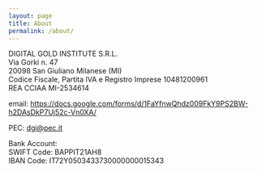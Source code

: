 ```yaml
---
layout: page
title: About
permalink: /about/
---
```


DIGITAL GOLD INSTITUTE S.R.L.  
Via Gorki n. 47  
20098 San Giuliano Milanese (MI)  
Codice Fiscale, Partita IVA e Registro Imprese 10481200961  
REA CCIAA MI-2534614

email: <https://docs.google.com/forms/d/1FaYfnwQhdz009FkY9PS2BW-h2DAsDkP7Uj52c-Vn0XA/>

PEC: dgi@pec.it

Bank Account:  
SWIFT Code: BAPPIT21AH8  
IBAN Code: IT72Y0503433730000000015343
